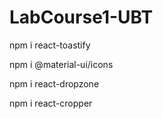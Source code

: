 # LabCourse1-UBT



npm i react-toastify


npm i @material-ui/icons


npm i react-dropzone

npm i react-cropper
